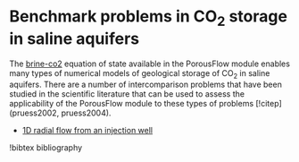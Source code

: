 # Benchmark problems in CO$_2$ storage in saline aquifers

The [brine-co2](brineco2.md) equation of state available in the PorousFlow module enables
many types of numerical models of geological storage of CO$_2$ in saline aquifers. There are
a number of intercomparison problems that have been studied in the scientific literature that
can be used to assess the applicability of the PorousFlow module to these types of problems [!citep](pruess2002, pruess2004).

- [1D radial flow from an injection well](1Dradial.md)


!bibtex bibliography
